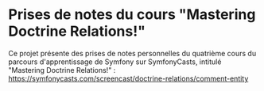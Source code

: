 # Prises de notes du cours "Mastering Doctrine Relations!"

Ce projet présente des prises de notes personnelles du quatrième cours du parcours
d'apprentissage de Symfony sur SymfonyCasts, intitulé  "Mastering Doctrine Relations!" :
https://symfonycasts.com/screencast/doctrine-relations/comment-entity
